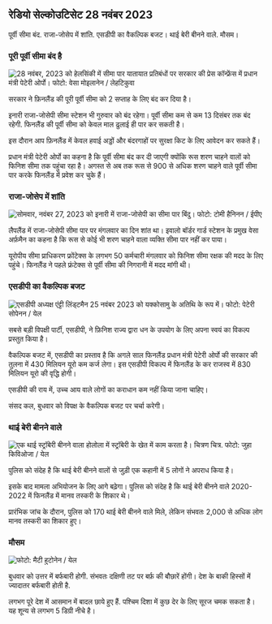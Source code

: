 रेडियो सेल्कोउटिसेट 28 नवंबर 2023
--------------------------------

पूर्वी सीमा बंद. राजा-जोसेप में शांति. एसडीपी का वैकल्पिक बजट। थाई बेरी बीनने वाले. मौसम।

### पूरी पूर्वी सीमा बंद है

![28 नवंबर, 2023 को हेलसिंकी में सीमा पार यातायात प्रतिबंधों पर सरकार की प्रेस कॉन्फ्रेंस में प्रधान मंत्री पेटेरी ओर्पो। फोटो: वेसा मोइलानेन / लेहटिकुवा](https://images.cdn.yle.fi/image/upload/c_crop,h_2880,w_5120,x_0,y_533/ar_1.7777777777777777,c_fill,g_faces,h_675,w_1200/dpr_1.0/q_auto:eco/f_auto/fl_losy/v1701182429/39-12078586565f7fb63bc0)

सरकार ने फ़िनलैंड की पूरी पूर्वी सीमा को 2 सप्ताह के लिए बंद कर दिया है।

इनारी राजा-जोसेपी सीमा स्टेशन भी गुरुवार को बंद रहेगा। पूर्वी सीमा कम से कम 13 दिसंबर तक बंद रहेगी. फिनलैंड की पूर्वी सीमा को केवल माल ढुलाई ही पार कर सकती है।

इस दौरान आप फ़िनलैंड में केवल हवाई अड्डों और बंदरगाहों पर सुरक्षा किट के लिए आवेदन कर सकते हैं।

प्रधान मंत्री पेटेरी ओर्पो का कहना है कि पूर्वी सीमा बंद कर दी जाएगी क्योंकि रूस शरण चाहने वालों को फिनिश सीमा तक पहुंचा रहा है। अगस्त से अब तक रूस से 900 से अधिक शरण चाहने वाले पूर्वी सीमा पार करके फिनलैंड में प्रवेश कर चुके हैं।

### राजा-जोसेप में शांति

![सोमवार, नवंबर 27, 2023 को इनारी में राजा-जोसेपी का सीमा पार बिंदु। फोटो: टोमी हैनिनन / ईपीए](https://images.cdn.yle.fi/image/upload/c_crop,h_3078,w_5472,x_0,y_474/ar_1.777777777777777,c_fill,g_faces,h_675,w_1200/dpr_1.0/q_auto:eco/f_auto/fl_losy/v1701178188/39-12077986565eae2c2959)

लैपलैंड में राजा-जोसेपी सीमा पार पर मंगलवार का दिन शांत था। इवालो बॉर्डर गार्ड स्टेशन के प्रमुख वेसा अर्फ़मैन का कहना है कि रूस से कोई भी शरण चाहने वाला व्यक्ति सीमा पार नहीं कर पाया।

यूरोपीय सीमा प्राधिकरण फ्रोंटेक्स के लगभग 50 कर्मचारी मंगलवार को फिनिश सीमा रक्षक की मदद के लिए पहुंचे। फिनलैंड ने पहले फ्रंटेक्स से पूर्वी सीमा की निगरानी में मदद मांगी थी।

### एसडीपी का वैकल्पिक बजट

![एसडीपी अध्यक्ष एंट्टी लिंड्टमैन 25 नवंबर 2023 को यक्कोसामु के अतिथि के रूप में। फोटो: पेटेरी सोपेनन / येल](https://images.cdn.yle.fi/image/upload/c_crop,h_2250,w_4000,x_0,y_214/ar_1.7777777777777777,c_fill,g_faces,h_675,w_1200/dpr_1.0/q_auto:eco/f_auto/fl_losy/v1700900437/39-12065046561add1ff4d)

सबसे बड़ी विपक्षी पार्टी, एसडीपी, ने फ़िनिश राज्य द्वारा धन के उपयोग के लिए अपना स्वयं का विकल्प प्रस्तुत किया है।

वैकल्पिक बजट में, एसडीपी का प्रस्ताव है कि अगले साल फिनलैंड प्रधान मंत्री पेटेरी ओर्पो की सरकार की तुलना में 430 मिलियन यूरो कम कर्ज लेगा। इस एसडीपी विकल्प में फिनलैंड के कर राजस्व में 830 मिलियन यूरो की वृद्धि होगी।

एसडीपी की राय में, उच्च आय वाले लोगों का कराधान कम नहीं किया जाना चाहिए।

संसद कल, बुधवार को विपक्ष के वैकल्पिक बजट पर चर्चा करेगी।

### थाई बेरी बीनने वाले

![एक थाई स्ट्रॉबेरी बीनने वाला होलोला में स्ट्रॉबेरी के खेत में काम करता है। चित्रण चित्र. फोटो: जुहा किविओजा / येल](https://images.cdn.yle.fi/image/upload/c_crop,h_3158,w_5615,x_0,y_362/ar_1.7777777777777777,c_fill,g_faces,h_675,w_1200/dpr_1.0/q_auto:eco/f_auto/fl_losy/v1697111616/39-11854426527dce6a43a2)

पुलिस को संदेह है कि थाई बेरी बीनने वालों से जुड़ी एक कहानी में 5 लोगों ने अपराध किया है।

इसके बाद मामला अभियोजन के लिए आगे बढ़ेगा। पुलिस को संदेह है कि थाई बेरी बीनने वाले 2020-2022 में फिनलैंड में मानव तस्करी के शिकार थे।

प्रारंभिक जांच के दौरान, पुलिस को 170 थाई बेरी बीनने वाले मिले, लेकिन संभवतः 2,000 से अधिक लोग मानव तस्करी का शिकार हुए।

### मौसम

![ फोटो: मैटी हुटोनेन / येल](https://images.cdn.yle.fi/image/upload/c_crop,h_1080,w_1919,x_0,y_0/ar_1.7777777777777777,c_fill,g_faces,h_675,w_1200/dpr_1.0/q_auto:eco/f_auto/fl_losy/v1701179634/39-12078316565f0cf485dd)

बुधवार को उत्तर में बर्फबारी होगी. संभवतः दक्षिणी तट पर बर्फ़ की बौछारें होंगी। देश के बाकी हिस्सों में ज्यादातर बर्फबारी होती है.

लगभग पूरे देश में आसमान में बादल छाये हुए हैं. पश्चिम दिशा में कुछ देर के लिए सूरज चमक सकता है। यह शून्य से लगभग 5 डिग्री नीचे है।